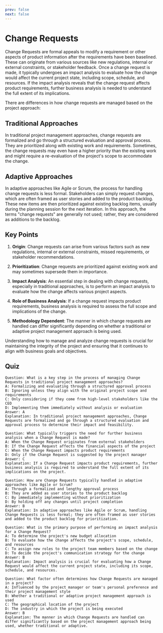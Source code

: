 ```yaml
---
prev: false
next: false
---
```


# Change Requests

Change Requests are formal appeals to modify a requirement or other aspects of product information after the requirements have been baselined. These can originate from various sources like new regulations, internal or external constraints, or stakeholder feedback. Once a change request is made, it typically undergoes an impact analysis to evaluate how the change would affect the current project state, including scope, schedule, and resources. If the impact analysis reveals that the change request affects product requirements, further business analysis is needed to understand the full extent of its implications.

There are differences in how change requests are managed based on the project approach:

## Traditional Approaches

In traditional project management approaches, change requests are formalized and go through a structured evaluation and approval process. They are prioritized along with existing work and requirements. Sometimes, the change requests may even have a higher priority than the existing work and might require a re-evaluation of the project's scope to accommodate the change.

## Adaptive Approaches

In adaptive approaches like Agile or Scrum, the process for handling change requests is less formal. Stakeholders can simply request changes, which are often framed as user stories and added to the product backlog. These new items are then prioritized against existing backlog items, usually during the planning session for the next iteration. In this approach, the terms "change requests" are generally not used; rather, they are considered as additions to the backlog.

## Key Points

1. **Origin**: Change requests can arise from various factors such as new regulations, internal or external constraints, missed requirements, or stakeholder recommendations.

2. **Prioritization**: Change requests are prioritized against existing work and may sometimes supersede them in importance.

3. **Impact Analysis**: An essential step in dealing with change requests, especially in traditional approaches, is to perform an impact analysis to evaluate how the change affects various project aspects.

4. **Role of Business Analysis**: If a change request impacts product requirements, business analysis is required to assess the full scope and implications of the change.

5. **Methodology Dependent**: The manner in which change requests are handled can differ significantly depending on whether a traditional or adaptive project management approach is being used.

Understanding how to manage and analyze change requests is crucial for maintaining the integrity of the project and ensuring that it continues to align with business goals and objectives.

## Quiz

```quiz
Question: What is a key step in the process of managing Change Requests in traditional project management approaches?
A: Formalizing and evaluating through a structured approval process
B: Ignoring unless they align with the original project scope and requirements
C: Only considering if they come from high-level stakeholders like the CEO
D: Implementing them immediately without analysis or evaluation
Answer: A
Explanation: In traditional project management approaches, Change Requests are formalized and go through a structured evaluation and approval process to determine their impact and feasibility.

Question: What typically triggers the need for further business analysis when a Change Request is made?
A: When the Change Request originates from external stakeholders
B: If the Change Request affects the financial aspects of the project
C: When the Change Request impacts product requirements
D: Only if the Change Request is suggested by the project manager
Answer: C
Explanation: If a Change Request impacts product requirements, further business analysis is required to understand the full extent of its implications on the project.

Question: How are Change Requests typically handled in adaptive approaches like Agile or Scrum?
A: Through a formalized and lengthy approval process
B: They are added as user stories to the product backlog
C: By immediately implementing without prioritization
D: By holding off any changes until project completion
Answer: B
Explanation: In adaptive approaches like Agile or Scrum, handling Change Requests is less formal; they are often framed as user stories and added to the product backlog for prioritization.

Question: What is the primary purpose of performing an impact analysis for a Change Request?
A: To determine the project's new budget allocation
B: To evaluate how the change affects the project's scope, schedule, and resources
C: To assign new roles to the project team members based on the change
D: To decide the project's communication strategy for the change
Answer: B
Explanation: Impact analysis is crucial for evaluating how a Change Request would affect the current project state, including its scope, schedule, and resources.

Question: What factor often determines how Change Requests are managed in a project?
A: Influenced by the project manager or team's personal preference and their project management style
B: Whether a traditional or adaptive project management approach is used
C: The geographical location of the project
D: The industry in which the project is being executed
Answer: B
Explanation: The manner in which Change Requests are handled can differ significantly based on the project management approach being used, whether traditional or adaptive.
```
